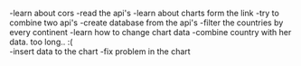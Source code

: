 -learn about cors
-read the api's
-learn about charts form the link
-try to combine two api's
-create database from the api's
-filter the countries by every continent
-learn how to change chart data
-combine country with her data. too long.. :(  
-insert data to the chart
-fix problem in the chart



